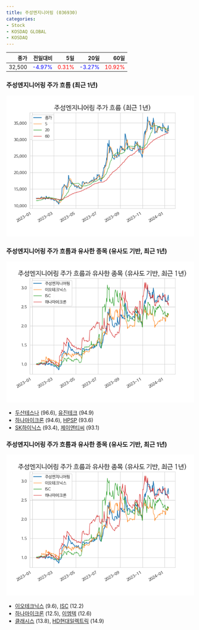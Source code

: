 ```yaml
---
title: 주성엔지니어링 (036930)
categories:
- Stock
- KOSDAQ GLOBAL
- KOSDAQ
---
```


|종가|전일대비|5일|20일|60일|
|---:|-------:|--:|---:|---:|
|32,500|<span style="color: blue">-4.97%</span>|<span style="color: red">0.31%</span>|<span style="color: blue">-3.27%</span>|<span style="color: red">10.92%</span>|

<!-- more -->
### 주성엔지니어링 주가 흐름 (최근 1년)
![036930](/assets/images/stock/036930.png)


### 주성엔지니어링 주가 흐름과 유사한 종목 (유사도 기반, 최근 1년)
![036930](/assets/images/stock/036930_sim.png)

- [두산테스나](/131970/) (96.6), [유진테크](/084370/) (94.9)
- [하나마이크론](/067310/) (94.6), [HPSP](/403870/) (93.6)
- [SK하이닉스](/000660/) (93.4), [제이앤티씨](/204270/) (93.1)


### 주성엔지니어링 주가 흐름과 유사한 종목 (유사도 기반, 최근 1년)
![036930](/assets/images/stock/036930_sim.png)

- [이오테크닉스](/039030/) (9.6), [ISC](/095340/) (12.2)
- [하나마이크론](/067310/) (12.5), [이엠텍](/091120/) (12.6)
- [클래시스](/214150/) (13.8), [HD현대일렉트릭](/267260/) (14.9)